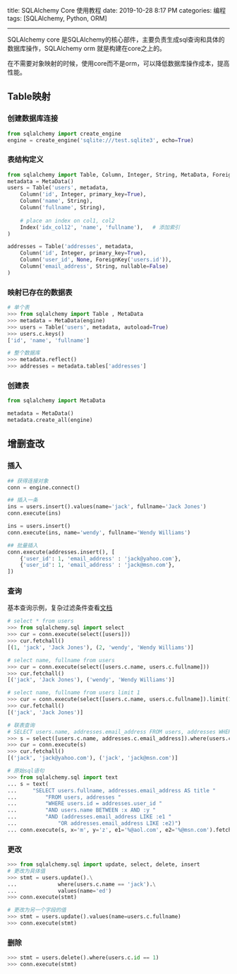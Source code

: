 title: SQLAlchemy Core 使用教程
date: 2019-10-28 8:17 PM
categories: 编程
tags: [SQLAlchemy, Python, ORM]

---

SQLAlchemy core 是SQLAlchemy的核心部件，主要负责生成sql查询和具体的数据库操作，SQLAlchemy orm 就是构建在core之上的。

在不需要对象映射的时候，使用core而不是orm，可以降低数据库操作成本，提高性能。

## Table映射
### 创建数据库连接
```python
from sqlalchemy import create_engine
engine = create_engine('sqlite:///test.sqlite3', echo=True)
```

### 表结构定义
```python
from sqlalchemy import Table, Column, Integer, String, MetaData, ForeignKey, Index
metadata = MetaData()
users = Table('users', metadata,
    Column('id', Integer, primary_key=True),
    Column('name', String),
    Column('fullname', String),
    
    # place an index on col1, col2
    Index('idx_col12', 'name', 'fullname'),   # 添加索引
)

addresses = Table('addresses', metadata,
    Column('id', Integer, primary_key=True),
    Column('user_id', None, ForeignKey('users.id')),
    Column('email_address', String, nullable=False)
)
```
<!--more-->

### 映射已存在的数据表
```python
# 单个表
>>> from sqlalchemy import Table , MetaData
>>> metadata = MetaData(engine)
>>> users = Table('users', metadata, autoload=True)
>>> users.c.keys()
['id', 'name', 'fullname']

# 整个数据库
>>> metadata.reflect()
>>> addresses = metadata.tables['addresses']
```

### 创建表
```python
from sqlalchemy import MetaData

metadata = MetaData()
metadata.create_all(engine)
```

## 增删查改
### 插入
```python 
## 获得连接对象
conn = engine.connect()

## 插入一条
ins = users.insert().values(name='jack', fullname='Jack Jones')
conn.execute(ins)

ins = users.insert()
conn.execute(ins, name='wendy', fullname='Wendy Williams')

## 批量插入
conn.execute(addresses.insert(), [
    {'user_id': 1, 'email_address' : 'jack@yahoo.com'},
    {'user_id': 1, 'email_address' : 'jack@msn.com'},
])
```

### 查询
基本查询示例，复杂过滤条件查看[文档](https://docs.sqlalchemy.org/en/13/core/tutorial.html#operators)

```python
# select * from users
>>> from sqlalchemy.sql import select
>>> cur = conn.execute(select([users]))
>>> cur.fetchall()
[(1, 'jack', 'Jack Jones'), (2, 'wendy', 'Wendy Williams')]

# select name, fullname from users
>>> cur = conn.execute(select([users.c.name, users.c.fullname]))
>>> cur.fetchall()
[('jack', 'Jack Jones'), ('wendy', 'Wendy Williams')]

# select name, fullname from users limit 1
>>> cur = conn.execute(select([users.c.name, users.c.fullname]).limit(1))
>>> cur.fetchall()
[('jack', 'Jack Jones')]

# 联表查询
# SELECT users.name, addresses.email_address FROM users, addresses WHERE users.id = addresses.user_id
>>> s = select([users.c.name, addresses.c.email_address]).where(users.c.id == addresses.c.user_id)
>>> cur = conn.execute(s)
>>> cur.fetchall()
[('jack', 'jack@yahoo.com'), ('jack', 'jack@msn.com')]

# 原始sql语句
>>> from sqlalchemy.sql import text
... s = text(
...     "SELECT users.fullname, addresses.email_address AS title "
...         "FROM users, addresses "
...         "WHERE users.id = addresses.user_id "
...         "AND users.name BETWEEN :x AND :y "
...         "AND (addresses.email_address LIKE :e1 "
...             "OR addresses.email_address LIKE :e2)")
... conn.execute(s, x='m', y='z', e1='%@aol.com', e2='%@msn.com').fetchall()
```

### 更改
```python
>>> from sqlalchemy.sql import update, select, delete, insert
# 更改为具体值
>>> stmt = users.update().\
...             where(users.c.name == 'jack').\
...             values(name='ed')
>>> conn.execute(stmt)

# 更改为另一个字段的值
>>> stmt = users.update().values(name=users.c.fullname)
>>> conn.execute(stmt)
```

### 删除
```python
>>> stmt = users.delete().where(users.c.id == 1)
>>> conn.execute(stmt)
```